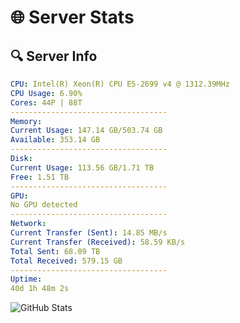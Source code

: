 # 🌐 Server Stats
## 🔍 Server Info
```yaml
CPU: Intel(R) Xeon(R) CPU E5-2699 v4 @ 1312.39MHz
CPU Usage: 6.90%
Cores: 44P | 88T
-----------------------------------
Memory:
Current Usage: 147.14 GB/503.74 GB
Available: 353.14 GB
-----------------------------------
Disk:
Current Usage: 113.56 GB/1.71 TB
Free: 1.51 TB
-----------------------------------
GPU:
No GPU detected
-----------------------------------
Network:
Current Transfer (Sent): 14.85 MB/s
Current Transfer (Received): 58.59 KB/s
Total Sent: 68.09 TB
Total Received: 579.15 GB
-----------------------------------
Uptime:
40d 1h 48m 2s
```
![GitHub Stats](https://img.shields.io/badge/Updated-2025-04-16_23:10:51-blue)